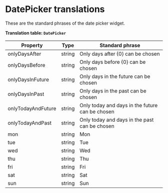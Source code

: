 # DatePicker translations

These are the standard phrases of the date picker widget.

**Translation table: ```DatePicker```**

| Property | Type | Standard phrase |
|----------|------|-----------------|
| onlyDaysAfter | string | Only days after {0} can be chosen |
| onlyDaysBefore | string | Only days before {0} can be chosen |
| onlyDaysInFuture | string | Only days in the future can be chosen |
| onlyDaysInPast | string | Only days in the past can be chosen |
| onlyTodayAndFuture | string | Only today and days in the future can be chosen |
| onlyTodayAndPast | string | Only today and days in the past can be chosen |
| mon | string | Mon |
| tue | string | Tue |
| wed | string | Wed |
| thu | string | Thu |
| fri | string | Fri |
| sat | string | Sat |
| sun | string | Sun |

